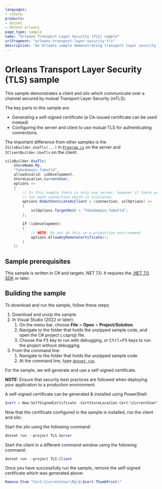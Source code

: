 ```yaml
---
languages:
- csharp
products:
- dotnet
- dotnet-orleans
page_type: sample
name: "Orleans Transport Layer Security (TLS) sample"
urlFragment: "orleans-transport-layer-security-tls"
description: "An Orleans sample demonstrating transport layer security (TLS)."
---
```


# Orleans Transport Layer Security (TLS) sample

This sample demonstrates a client and silo which communicate over a channel secured by mutual Transport Layer Security (mTLS).

The key parts to this sample are:

* Generating a self-signed certificate (a CA-issued certificate can be used instead)
* Configuring the server and client to use mutual-TLS for authenticating connections.

The important difference from other samples is the `ISiloBuilder.UseTls(...)` in [`Program.cs`](./TLS.Server/Program.cs) on the server and `IClientBuilder.UseTls` on the client:

```csharp
siloBuilder.UseTls(
    StoreName.My,
    "fakedomain.faketld",
    allowInvalid: isDevelopment,
    StoreLocation.CurrentUser,
    options =>
    {
        // In this sample there is only one server, however if there are multiple silos then the TargetHost must be set
        // for each connection which is initiated.
        options.OnAuthenticateAsClient = (connection, sslOptions) =>
        {
            sslOptions.TargetHost = "fakedomain.faketld";
        };

        if (isDevelopment)
        {
            // NOTE: Do not do this in a production environment
            options.AllowAnyRemoteCertificate();
        }
    })
```

## Sample prerequisites

This sample is written in C# and targets .NET 7.0. It requires the [.NET 7.0 SDK](https://dotnet.microsoft.com/download/dotnet/7.0) or later.

## Building the sample

To download and run the sample, follow these steps:

1. Download and unzip the sample.
2. In Visual Studio (2022 or later):
    1. On the menu bar, choose **File** > **Open** > **Project/Solution**.
    2. Navigate to the folder that holds the unzipped sample code, and open the C# project (.csproj) file.
    3. Choose the <kbd>F5</kbd> key to run with debugging, or <kbd>Ctrl</kbd>+<kbd>F5</kbd> keys to run the project without debugging.
3. From the command line:
   1. Navigate to the folder that holds the unzipped sample code.
   2. At the command line, type [`dotnet run`](https://docs.microsoft.com/dotnet/core/tools/dotnet-run).

For the sample, we will generate and use a self-signed certificate.

***NOTE:*** Ensure that security best practices are followed when deploying your application to a production environment.

A self-signed certificate can be generated & installed using PowerShell:

```powershell
$cert = New-SelfSignedCertificate -CertStoreLocation Cert:\CurrentUser\My -DnsName "fakedomain.faketld"
```

Now that the certificate configured in the sample is installed, run the client and silo:

Start the silo using the following command:

```powershell
dotnet run --project TLS.Server
```

Start the client in a different command window using the following command:

```powershell
dotnet run --project TLS.Client
```

Once you have successfully run the sample, remove the self-signed certificate which was generated above:

```powershell
Remove-Item "Cert:\CurrentUser\My\$($cert.ThumbPrint)"
```
